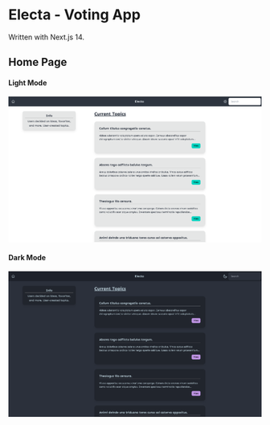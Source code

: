 # Electa - Voting App

Written with Next.js 14.

## Home Page

#### Light Mode

![Light Mode](./screenshots/light-mode.png)

#### Dark Mode

![Dark Mode](./screenshots/dark-mode.png)
